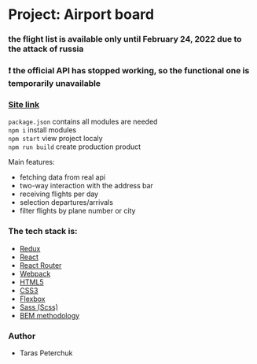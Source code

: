 # Project: Airport board

### the flight list is available only until February 24, 2022 due to the attack of russia

### :exclamation: the official API has stopped working, so the functional one is temporarily unavailable

### [Site link](https://dulcet-lamington-4ec50f.netlify.app/)

`package.json` contains all modules are needed<br>
`npm i` install modules<br>
`npm start` view project localy<br>
`npm run build` create production product<br>

Main features:

- fetching data from real api
- two-way interaction with the address bar
- receiving flights per day
- selection departures/arrivals
- filter flights by plane number or city

### The tech stack is:

- [Redux](https://redux.js.org/)
- [React](https://uk.reactjs.org/)
- [React Router](https://v5.reactrouter.com/)
- [Webpack](https://webpack.js.org/)
- [HTML5](https://en.wikipedia.org/wiki/HTML5)
- [CSS3](https://en.wikipedia.org/wiki/Cascading_Style_Sheets)
- [Flexbox](https://en.wikipedia.org/wiki/CSS_Flexible_Box_Layout)
- [Sass (Scss)](https://sass-lang.com/)
- [BEM methodology](https://en.bem.info/methodology/)

### Author

- Taras Peterchuk
